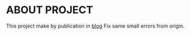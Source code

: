 # ABOUT PROJECT

This project make by publication in [blog](https://programmingfields.com/create-a-crud-application-in-laravel-7/)
Fix same small errors from origin.
